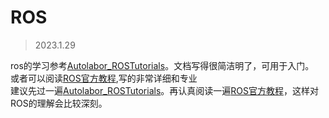 # ROS
> 2023.1.29

ros的学习参考[Autolabor_ROSTutorials](http://www.autolabor.com.cn/book/ROSTutorials)。文档写得很简洁明了，可用于入门。  
或者可以阅读[ROS官方教程](http://wiki.ros.org/cn/ROS/Tutorials),写的非常详细和专业  
建议先过一遍[Autolabor_ROSTutorials](http://www.autolabor.com.cn/book/ROSTutorials)。再认真阅读一遍[ROS官方教程](http://wiki.ros.org/cn/ROS/Tutorials)，这样对ROS的理解会比较深刻。